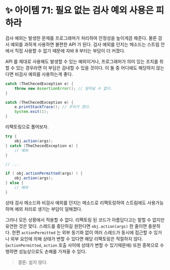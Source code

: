 # ✨ 아이템 71: 필요 없는 검사 예외 사용은 피하라

검사 예외는 발생한 문제를 프로그래머가 처리하여 안정성을 높이게끔 해준다. 물론 검사 예외를 과하게 사용하면 불편한 API 가 된다. 검사 예외를 던지는 메소드는 스트림 안에서 직접 사용할 수 없기 때문에 자바 8 부터는 부담이 더 커졌다.

API 를 제대로 사용해도 발생할 수 있는 예외이거나, 프로그래머가 의미 있는 조치를 취할 수 있는 경우라면 이 부담은 감내할 수 있을 것이다. 이 둘 중 어디에도 해당하지 않는다면 비검사 예외를 사용하는게 좋다.

```java
catch (TheChecedException e) {
    throw new AssertionError(); // 일어날 수 없다.
}

catch (TheChecedException e) {
    e.printStackTrace(); // 우리가 졌다.
    System.exit(1);
}
```

리팩토링으로 풀어보자.

```java
try {
    obj.action(args);
} catch (TheChecedException e) {
    // 예외
}

// ...

if ( obj.actionPermitted(args) ) {
    obj.action(args);
} else {
    // 예외
}
```

상태 검사 메소드와 비검사 예외를 던지는 메소드로 리팩토링하여 스트림에도 사용가능하며 예외 처리로 생기는 부담이 덜해졌다.

그러나 모든 상황에서 적용할 수 없다. 리펙토링 된 코드가 아름답다고는 말할 수 없지만 유연한 것은 맞다. 스레드를 중단하길 원한다면 `obj.action(args)` 한 줄이면 충분하다. 한편 `actionPermitted` 는 외부 동기화 없이 여러 스레드가 동시에 접근할 수 있거나 외부 요인에 의해 상태가 변할 수 있다면 해당 리팩토링은 적절하지 않다. (`actionPermitted`, `action` 호출 사이에 상태가 변할 수 있기때문에) 또한 중복으로 수행하면 성능상으로도 손해를 가져올 수 있다.

> 결론: 쉽지 않다.
